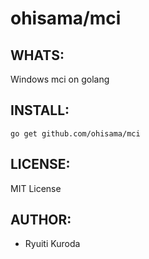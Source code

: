 ohisama/mci
======

WHATS:
------

  Windows mci on golang

INSTALL:
--------
    go get github.com/ohisama/mci

LICENSE:
--------

  MIT License

AUTHOR:
-------

  * Ryuiti Kuroda
